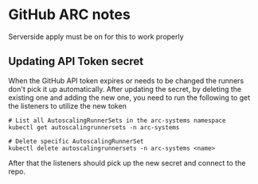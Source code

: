 # GitHub ARC notes

Serverside apply must be on for this to work properly

## Updating API Token secret

When the GitHub API token expires or needs to be changed the runners don't pick it up automatically. After updating the secret, by deleting the existing one and adding the new one, you need to run the following to get the listeners to utilize the new token

```
# List all AutoscalingRunnerSets in the arc-systems namespace
kubectl get autoscalingrunnersets -n arc-systems

# Delete specific AutoscalingRunnerSet
kubectl delete autoscalingrunnersets -n arc-systems <name>
```

After that the listeners should pick up the new secret and connect to the repo. 